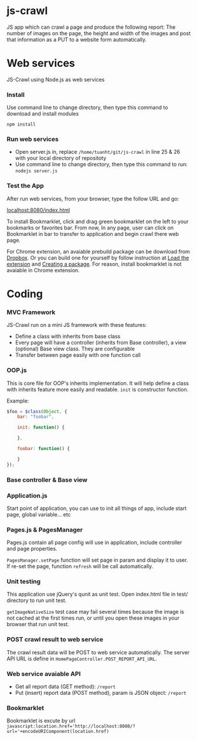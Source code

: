 js-crawl
========

JS app which can crawl a page and produce the following report: The number of images on the page, the height and width of the images and post that information as a PUT to a website form automatically.

Web services
============

JS-Crawl using Node.js as web services

### Install

Use command line to change directory, then type this command to download and install modules

`npm install`

### Run web services

* Open server.js in, replace `/home/tuanht/git/js-crawl` in line 25 & 26 with your local directory of repositoty
* Use command line to change directory, then type this command to run: `nodejs server.js`

### Test the App

After run web services, from your browser, type the follow URL and go:

[localhost:8080/index.html](http://localhost:8080/index.html)

To install Bookmarklet, click and drag green bookmarklet on the left to your bookmarks or favorites bar.
From now, In any page, user can click on Bookmarklet in bar to transfer to application and begin crawl there web page.

For Chrome extension, an avaiable prebuild package can be download from [Dropbox](https://dl.dropboxusercontent.com/u/25667754/js-crawl.crx).
Or you can build one for yourself by follow instruction at [Load the extension](https://developer.chrome.com/extensions/getstarted#unpacked) and [Creating a package](https://developer.chrome.com/extensions/packaging#creating). For reason, install bookmarklet is not
avaiable in Chrome extension.


Coding
======

### MVC Framework

JS-Crawl run on a mini JS framework with these features:
+ Define a class with inherits from base class
+ Every page will have a controller (inherits from Base controller), a view (optional) Base view
class. They are configurable
+ Transfer between page easily with one function call

### OOP.js

This is core file for OOP's inherits implementation. It will help define a class with inherits
feature more easily and readable. `init` is constructor function.

Example:

```javascript
$foo = $class(Object, {
    bar: "foobar",

    init: function() {

    },

    foobar: function() {

    }
});
```

### Base controller & Base view

### Application.js

Start point of application, you can use to init all things of app, include start page,
global variable... etc

### Pages.js & PagesManager

Pages.js contain all page config will use in application, include controller and page properties.

`PagesManager.setPage` function will set page in param and display it to user. If re-set the page,
function `refresh` will be call automatically.

### Unit testing

This application use jQuery's qunit as unit test. Open index.html file in test/ directory to run
unit test.

`getImageNativeSize` test case may fail several times because the image is not cached at the first
times run, or until you open these images in your browser that run unit test.

### POST crawl result to web service

The crawl result data will be POST to web service automatically. The server API URL is define in
`HomePageController.POST_REPORT_API_URL`.

### Web service avaiable API

* Get all report data (GET method): `/report`
* Put (insert) report data (POST method), param is JSON object: `/report`

### Bookmarklet

Bookmarklet is excute by url `javascript:location.href='http://localhost:8080/?url='+encodeURIComponent(location.href)`
